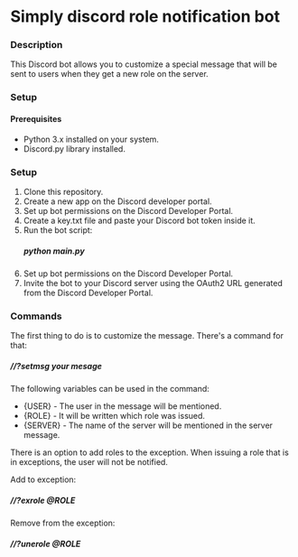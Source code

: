 # Simply discord role notification bot

### Description

This Discord bot allows you to customize a special message that will be sent to users when they get a new role on the server.

### Setup

#### Prerequisites
- Python 3.x installed on your system.
- Discord.py library installed.

### Setup
1. Clone this repository.
2. Create a new app on the Discord developer portal.
3. Set up bot permissions on the Discord Developer Portal.
4. Create a key.txt file and paste your Discord bot token inside it.
5. Run the bot script:
   ##### python main.py
6. Set up bot permissions on the Discord Developer Portal.
7. Invite the bot to your Discord server using the OAuth2 URL generated from the Discord Developer Portal.

### Commands
The first thing to do is to customize the message.
There's a command for that:
##### //?setmsg your mesage

The following variables can be used in the command:
- {USER} - The user in the message will be mentioned.
- {ROLE} - It will be written which role was issued.
- {SERVER} - The name of the server will be mentioned in the server message.

There is an option to add roles to the exception. When issuing a role that is in exceptions, the user will not be notified.

Add to exception:
##### //?exrole @ROLE

Remove from the exception:
##### //?unerole @ROLE
